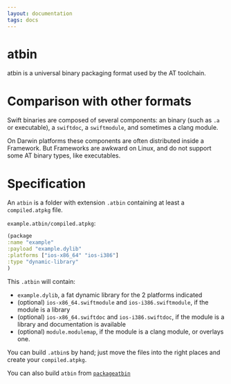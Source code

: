 ```yaml
---
layout: documentation
tags: docs
---
```


# atbin

atbin is a universal binary packaging format used by the AT toolchain.

# Comparison with other formats

Swift binaries are composed of several components: an binary (such as `.a` or executable), a `swiftdoc`, a `swiftmodule`, and sometimes a clang module.

On Darwin platforms these components are often distributed inside a Framework.  But Frameworks are awkward on Linux, and do not support some AT binary types, like executables.

# Specification

An `atbin` is a folder with extension `.atbin` containing at least a `compiled.atpkg` file.

`example.atbin/compiled.atpkg`:

```clojure
(package
:name "example"
:payload "example.dylib"
:platforms ["ios-x86_64" "ios-i386"]
:type "dynamic-library"
)
```

This `.atbin` will contain:

* `example.dylib`, a fat dynamic library for the 2 platforms indicated
* (optional) `ios-x86_64.swiftmodule` and `ios-i386.swiftmodule`, if the module is a library
* (optional) `ios-x86_64.swiftdoc` and `ios-i386.swiftdoc`, if the module is a library and documentation is available
* (optional) `module.modulemap`, if the module is a clang module, or overlays one.

You can build `.atbin`s by hand; just move the files into the right places and create your `compiled.atpkg`.

You can also build `atbin` from [`packageatbin`](packageatbin.html)

